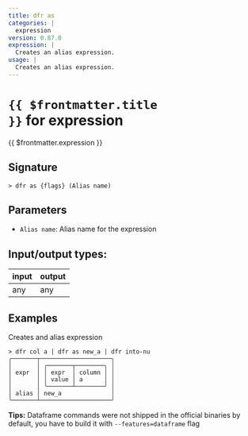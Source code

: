 ```yaml
---
title: dfr as
categories: |
  expression
version: 0.87.0
expression: |
  Creates an alias expression.
usage: |
  Creates an alias expression.
---
```

<!-- This file is automatically generated. Please edit the command in https://github.com/nushell/nushell instead. -->

# <code>{{ $frontmatter.title }}</code> for expression

<div class='command-title'>{{ $frontmatter.expression }}</div>

## Signature

```> dfr as {flags} (Alias name)```

## Parameters

 -  `Alias name`: Alias name for the expression


## Input/output types:

| input | output |
| ----- | ------ |
| any   | any    |

## Examples

Creates and alias expression
```nu
> dfr col a | dfr as new_a | dfr into-nu
╭───────┬────────────────────╮
│       │ ╭───────┬────────╮ │
│ expr  │ │ expr  │ column │ │
│       │ │ value │ a      │ │
│       │ ╰───────┴────────╯ │
│ alias │ new_a              │
╰───────┴────────────────────╯
```


**Tips:** Dataframe commands were not shipped in the official binaries by default, you have to build it with `--features=dataframe` flag